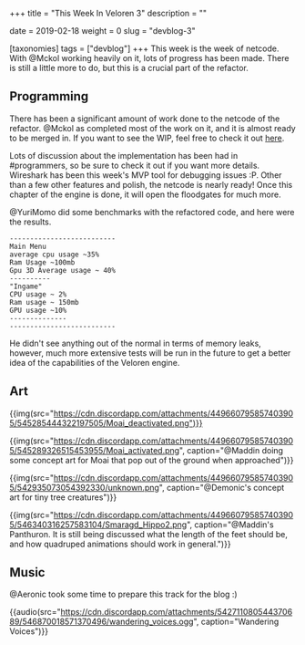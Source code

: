 +++
title = "This Week In Veloren 3"
description = ""

date = 2019-02-18
weight = 0
slug = "devblog-3"

[taxonomies]
tags = ["devblog"]
+++
This week is the week of netcode. With @Mckol working heavily on it, lots of progress has been made. There is still a little more to do, but this is a crucial part of the refactor.

## Programming
There has been a significant amount of work done to the netcode of the refactor. @Mckol as completed most of the work on it, and it is almost ready to be merged in. If you want to see the WIP, feel free to check it out [here](https://gitlab.com/veloren/fresh/merge_requests/6).

Lots of discussion about the implementation has been had in #programmers, so be sure to check it out if you want more details. Wireshark has been this week's MVP tool for debugging issues :P. Other than a few other features and polish, the netcode is nearly ready! Once this chapter of the engine is done, it will open the floodgates for much more.

@YuriMomo did some benchmarks with the refactored code, and here were the results.

```
--------------------------
Main Menu
average cpu usage ~35%
Ram Usage ~100mb
Gpu 3D Average usage ~ 40%
----------
"Ingame"
CPU usage ~ 2%
Ram usage ~ 150mb
GPU usage ~10%
--------------
--------------------------
```

He didn't see anything out of the normal in terms of memory leaks, however, much more extensive tests will be run in the future to get a better idea of the capabilities of the Veloren engine.

## Art

{{img(src="https://cdn.discordapp.com/attachments/449660795857403905/545285444322197505/Moai_deactivated.png")}}

{{img(src="https://cdn.discordapp.com/attachments/449660795857403905/545289326515453955/Moai_activated.png", caption="@Maddin doing some concept art for Moai that pop out of the ground when approached")}}

{{img(src="https://cdn.discordapp.com/attachments/449660795857403905/542935073054392330/unknown.png", caption="@Demonic's concept art for tiny tree creatures")}}

{{img(src="https://cdn.discordapp.com/attachments/449660795857403905/546340316257583104/Smaragd_Hippo2.png", caption="@Maddin's Panthuron. It is still being discussed what the length of the feet should be, and how quadruped animations should work in general.")}}

## Music

@Aeronic took some time to prepare this track for the blog :)

{{audio(src="https://cdn.discordapp.com/attachments/542711080544370689/546870018571370496/wandering_voices.ogg", caption="Wandering Voices")}}